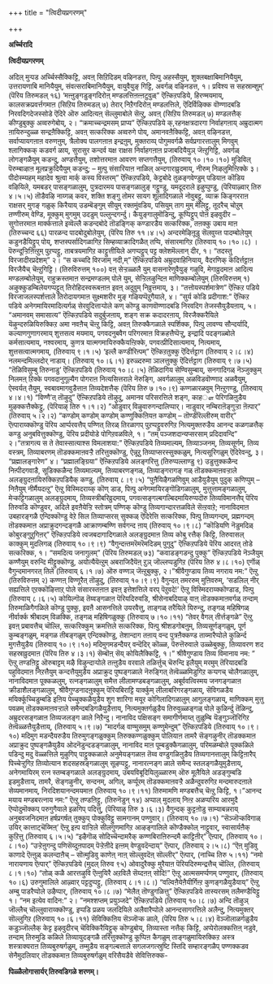 +++
title = "त्विदीयप्रगरणम्"

+++


**अर्च्चिरादि**

**त्विदीयप्रगरणम्**

अदिल् मुऱ्पड अर्च्चिस्सैक्किट्टि, अवऩ् सिऱिदिडम् वऴिनडत्त, पिऩ्पु अहस्सैयुम्, शुक्लबक्षाबिमानियैयुम्, उत्तरायणाबि मानियैयुम्, संवत्सराबिमानियैयुम्, वायुवैयुङ् गिट्टि, अवर्गळ् वऴिनडत्त, १। प्रविश्य स सहस्राम्शुम्’ (पॆरिय तिरुमडल् १६) ‘मऩ्ऩुङ्गडुङ्गदिरोऩ् मण्डलत्तिऩऩ्ऩटुवुळ्” ऎऩ्किऱपडिये, हिरण्मयमाय्, कालसक्रप्रवर्त्तगमाऩ (सिऱिय तिरुमडल् ७) तेरार् निऱैगदिरोऩ् मण्डलत्तिले, ऎदिर्विऴिक्क वॊण्णादबडि निरवदिगदेजस्सोडे ऎदिरे ऒरु आदित्यऩ् सॆल्लुमाबोले सॆऩ्ऱु, अवऩ् (सिऱिय तिरुमडल् ७) मण्डलत्तैक् कीण्डुबुक्कु अव्वरुगेबोय्, २। “क्रमाच्चन्द्रमसम् प्राप्य” ऎऩ्किऱपडिये क्,रहनक्षत्रदारगा निर्वाहगऩाय् अम्रुदात्मग ऩायिरुन्दुळ्ळ सन्द्रऩैक्किट्टि, अवऩ् सत्करिक्क अव्वरुगे पोय्, अमानवऩैक्किट्टि, अवऩ् वऴिनडत्त, सर्वाप्यायगऩाऩ वरुणऩुम्, त्रैलोक्य पालगऩाऩ इन्द्रऩुम्, मुक्तराय्प् पोगुमवर्गळै सर्वप्रगारत्तालुम् मिगवुम् श्लागिक्कक् कडवर्ग ळाय्, सुरासुर कन्दर्व यक्ष राक्षस निर्वाहगऩाऩ प्रजाबदियैयुञ् जॆऩ्ऱुगिट्टि, अवर्गळ् लोगङ्गळैयुम् कडन्दु, अण्डत्तैयुम्, तशोत्तरमाऩ आवरण सप्तगत्तैयुम्, (तिरुवाय् १०।१०।१०) मुडिविल् पॆरुम्बाऴाऩ मूलप्रक्रुदियैयुम् कडन्दु; – मुऩ्पु संसारियाऩ नाळिल् अन्दगाराव्रुदमाय्, नीरुम् निऴलुमिऩ्ऱिक्के ३। पीदोस्म्यहम् महादेव श्रुत्वा मार्क् कस्य विस्तरम्” ऎऩ्किऱपडिये, केट्टबोदे तुळङ्गवेण्डुम् पडियाऩ कॊडिय वऴियिले, यमबडर् पासङ्गळालुम्, पुत्रदारमय पासङ्गळालुङ् गट्टुण्डु, यमदूदराले इऴुप्पुण्डु, (पॆरियाऴ्वार् तिरु ४।५।५) तॊडैवऴि नाय्गळ् कवर, शक्ति शङ्गु तोमर सायग शूलादिगळाले नोवुबट्टु, व्याक्र किङ्गरराऩ राक्षसर् मुगङ् गळुक् किरैयाय् उडम्बॆङ्गुम् सीयुम् रक्तमुंवडिय, पसियुम् ताग मुम् मेलिट्टु, तूदरैच् चोऱुम् तण्णीरुम् वेण्डि, मूक्कुम् मुगमुम् उदडुम् पल्लुन्दगर्न्दु। कैयुङ्गालुमॊडिन्दु, कूप्पिट्टुप् पोऩ इऴवुदीर – सुगोत्तरमाऩ मार्क्कत्ताले इव्वॆल्लै कडन्दबोदे तॊडङ्गिक् कण्डारडैय सत्करिक्क, तऩक्कु उबाय माऩ (तिरुच्चन्द ६६) पारळन्द पादबोदुबोलेयुम्, (पॆरिय तिरु ११।४।५) अन्दरमेऴिऩूडु सॆलवुय्त्त पादम्बोलेयुम् कडुनडैयिट्टुप् पोय्, शप्तस्पर्सादिगळागिऱ सिम्हव्याक्रादिगळैत् तप्पि, संसारमागिऱ (तिरुवाय् १०।१०।८) । पॆरुन्दूऱ्ऱिऩिऩ्ऱुम् पुऱप्पट्टु, ताबत्रयमागिऱ काट्टुत्तीयिले अगप्पट्टुप् पट्ट क्लेशमॆल्लान् दीर, १। “तदस्तु विरजादीरप्रदेशम्” २। “स कच्चदि विरजाम् नदी,म्” ऎऩ्किऱपडिये अम्रुदवाहिनियाय्, वैदरणिक् कॆदिर्त्तट्टाऩ विरजैयैच् चॆऩ्ऱुगिट्टि। (तिरुविरुत्तम् १००) वऩ् सेऱ्ऱळ्ळलै युम् वासनारेणुवैयुङ् गऴुवि, मेगाव्रुदमाऩ आदित्य मण्डलम्बोलेयुम्, राहुक्रस्तमाऩ सन्द्रमण्डलम् पोले युम्, सेऱ्ऱिलऴुन्दिऩ माणिक्कम्बोलेयुम् (तिरुविरुत्तम् १) अऴुक्कुडम्बिलेयगप्पट्टुत् तिरोहिदस्वरूबऩाऩ इवऩ् अदुवुम् निव्रुत्तमाय्, ३। “तत्तोयस्पर्शमात्रेण” ऎऩ्किऱ पडिये विरजाजलस्पर्शत्ताले तिरोदायगमाऩ सुक्ष्मशरीर मुङ् गऴियप्पॆऱुगैयाले, ४। “सुर्य कोडि प्रदीगाश:” ऎऩ्किऱ पडिये अनेगमायिरमादित्यर्गळ् सेरवुदित्ताऱ्पोले कण् कॊण्डु काणवॊण्णादबडि निरवदिग तेजस्सैयुडैयऩाय्, ५। “अमानवम् समासात्य” ऎऩ्किऱपडिये सदुर्बुजऩाय्, शङ्ग सक्र कदादरऩाय्, विरजैक्करैयिले यॆऴुन्दरुळियिरुक्किऱ अमा नवऩैच् चॆऩ्ऱु किट्टि, अवऩ् तिरुक्कैगळाले स्पर्शिक्क, पिऩ्पु लावण्य सौन्दर्यादि, कल्याणगुणागरमाय् शुत्तसत्व मयमाय्, पगवदनुबवैग परिगरमाऩ विक्रहत्तैप्पॆऱ्ऱु, इन्द्रादि पदङ्गळ्बोले कर्मसात्यमाय्, नश्वरमाय्, कुणत्र यात्मगमायिरुक्कैयऩ्ऱिक्के, पगवत्प्रीदिसात्यमाय्, नित्यमाय्, शुत्तसत्वात्मगमाय्, (तिरुवाय् ९।१।५) ‘इल्लै कण्डीरिऩ्पम्” ऎऩ्किऱतुक्कु ऎदिर्त्तट्टाग (तिरुवाय् २।८।४) नलमन्दमिल्लदोर् नाडाय्। (तिरुवाय् १०।६।१) इरुळ्दरुमा ञालत्तुक्कु ऎदिर्त्तट्टाग (तिरुवाय् ९।७।५) ”तॆळिविसुम्बु तिरुनाडु’ ऎऩ्किऱपडिये (तिरुवाय् १०।८।५) तॆळिदागिय सेण्विसुम्बाय्, सनगादिगळ् नॆञ्जुक्कुम् निलमऩ् ऱिक्के पगवदानुगूल्यैग पोगराऩ नित्यसित्तराले नॆरुङ्गि, अवर्गळालुम् अळविडवॊण्णाद अळवैयुम्, ऐस्वर्यत् तैयुम्, स्वबावमागवुडैत्ताऩ तिव्यदेशत्तैक् (पॆरिय तिरु ७।१०।९) कण्गळारळवुम् निऩ्ऱुगण्डु, (तिरुवाय् ४।४।१) “विण्णै’त् तॊऴुदु” ऎऩ्किऱपडिये तॊऴुदु, अमानव परिसरत्तिले शङ्ग, काहௗ पेरिगळिऩुडैय मुऴक्कत्तैक्केट्टु, (पॆरियाऴ् तिरु १।१।२) ”ओडुवार् विऴुवारुगन्दालिप्पार्। नाडुवार् नम्बिराऩॆङ्गुऱ्ऱा ऩॆऩ्पार्” (तिरुवाय् ५।२।२) “कण्डोम् कण्डोम् कण्डोम् कण्णुक्किऩियऩ कण्डोम् – तॊण्डीरॆल्लीरुम् वारीर्” ऎऩ्पाराय्क्कॊण्डु पॆरिय आर्प्परवत्तैप् पण्णित् तिरळ् तिरळागप् पुऱप्पट्टुवरुगिऱ नित्यमुक्तरुडैय आनन्द कळगळत्तैक् कण्डु अनुबवित्तुक्कॊण्डु, पॆरिय प्रदीयोडे पोगिऱवळविले, १। “तम् पञ्जशदान्यप्सरसाम् प्रदिदावन्दि” २।“तत्रागत्य स ते तेवास्सात्याश्स विमलाशया:” ऎऩ्किऱपडिये तिव्यमाल्यम्, तिव्याञ्जनम्, तिव्यसूर्णम्, तिव्य वस्त्रम्, तिव्याबरणम् तॊडक्कमाऩवऱ्ऱै तरित्तुक्कॊण्डु, ऐन्नूऱु तिव्याप्सरस्सुक्कळुम्, नित्यसूरिगळुम् ऎदिरेवन्दु, ३। “प्रह्मालङ्गारेण” ४। “प्रह्मालङ्ग्रिया” ऎऩ्किऱपडिये अलङ्गरित्तु (तिरुप्पल्लाण्डु ९) उडुत्तुक्कळैन्द निऩ्पीदगवाडै, सूडिक्कळैन्द तिव्यमाल्यम्, तिव्याबरणङ्गळ्, तिव्याङ्गरागङ् गळ् तॊडक्कमाऩवऱ्ऱाले अलङ्ग्रुदऩायिरुक्किऱपडियैक् कण्डु, (तिरुवाय् ८।९।५) “पुऩैयिऴैगळणिवुम् आडैयुडैयुम् पुदुक् कणिप्पुम् – निऩैयुम् नीर्मैयदऩ्ऱु” ऎऩ्ऱु विस्मिदराय्क् कॊण् डाड, पिऩ्पु अनेगमायिरङ्गॊडिगळालुम्, मुत्तुत्तामङ्गळालुम्, मेऱ्कट्टिगळालुम् अलङ्ग्रुदमाय्, तिव्यस्त्रीबरिव्रुदमाय्, पगवत्सङ्गल्बगल्बिदमायिरुप्पदॊरु तिव्यविमानत्तैप् पॆरिय तिरुवडि कॊण्डुवर, अदिले इवऩैयेऱ्ऱि स्तोत्रम् पण्णिक् कॊण्डु तिव्यगान्दारत्तळविले सॆऩ्ऱवाऱे; नानाविदमाऩ उबहारङ्गळै एन्दिक्कॊण्डु वेऱे सिल तिव्याप्सरस् सुक्कळ् ऎदिरेत्ति सत्करिक्क, पिऩ्पु तिव्यगन्दम्, प्रह्मगन्दम् तॊडक्कमाऩ अप्राक्रुदगन्दङ्गळै आक्राणम्बण्णि सर्वगन्द ऩाय् (तिरुवाय् १०।९।८) “कॊडियणि नॆडुमदिळ् कोबुरङ्गुऱुगिऩर्” ऎऩ्किऱपडिये त्वजबदागादिगळाले अलङ्ग्रुदमाऩ तिव्य कोबु रत्तैक् किट्टि, तिरुवासल् काक्कुम् मुदलिगळ् (तिरुवाय् १०।९।९) “वैगुन्दऩ्तमरॆमरॆमदिडम् पुगुदु” ऎऩ्किऱपडिये पॆरिय आदरत् तोडे सत्करिक्क, १। “समदित्य जनागुलम्” (पॆरिय तिरुमडल् ७३) ”कवाडङ्गडन्दु पुक्कु” ऎऩ्किऱपडिये नॆञ्जैयुम् कण्णैयुम् वरुन्दि मीट्टुक्कॊण्डु, अयोत्यैयॆऩ्ऱुम् अबराजिदैयॆऩ् ऱुञ् जॊल्लप्पडुगिऱ (पॆरिय तिरु ४।८।१०) एर्गॊळ् वैगुन्दमानगरत् तिले (तिरुवाय् ६।१।७) ऒरु वण्णञ् जॆऩ्ऱुबुक्कु, २।”श्रीवैगुण्डाय तिव्य नगराय नम:” ऎऩ्ऱु (तिरुविरुत्तम् २) कण्णऩ् विण्णूरैत् तॊऴुदु, (तिरुवाय् १०।९।९) वैगुन्दत् तमररुम् मुऩिवरुम्, ‘सडलिल् नीर् सह्यत्तिले एऱक्कॊऴित्ताऱ् पोले संसारस्तऩाऩ इवऩ् इत्तेशत्तिले वरप् पॆऱुवदे!’ ऎऩ्ऱु विस्मिदराय्क्कॊण्डाड, पिऩ्पु (तिरुवाय् ८।६।५) कोयिल्गॊळ् तॆय्वङ्गळाऩ पॆरियदिरुवडि, श्रीसेनाबदियाऴ् वाऩ् तॊडक्कमाऩवर्गळ् तन्दाम् तिरुमाळिगैगळिले कॊण्डु पुक्कु, इवऩै आसनत्तिले उयरवैत्तु, ताङ्गळ् तरैयिले यिरुन्दु, तङ्गळ् महिषिगळ् नीर्वार्क्क श्रीबादम् विळक्कि, तङ्गळ् महिषिगळुक्कु (तिरुवाय् ७।१०।११) “तेवर् वैगल् तीर्त्तङ्गळे” ऎऩ्ऱु इवऩ् प्रबावत्तैच् चॊल्लि, सत्करिक्कुम् क्रमत्तिले सत्करिक्क, पिऩ्पु श्रीशडगोबऩुम्, तिव्यसूर्णङ्गळुम्, पूर्ण कुम्बङ्गळुम्, मङ्गळ तीबङ्गळुम् एन्दिक्कॊण्डु, तेशान्दाग तऩाय् वन्द पुत्रऩैक्कण्ड ताय्मारैप्पोले कुळिर्न्द मुगत्तैयुडैय (तिरुवाय् १०।९।१०) मदिमुगमडन्दैयर् वन्दॆदिर् कॊळ्ळ, पॆरुत्तॆरुवाले उळ्ळेबुक्कु, तिव्यावरण शद सहस्राव्रुदमाऩ (पॆरिय तिरु ४।३।१) सॆम्बॊऩ् सॆय् कोयिलैक्किट्टि, १।” श्रीवैगुण्डाय तिव्य विमानाय नम: ” ऎऩ्ऱु तण्डऩिट्टु ऒरुबाट्टम् मऴै विऴुन्दाऱ्पोले तऩ्ऩुडैय वरवाले तळिर्त्तुच् चॆरुन्दि इलैयुम् मरमुम् तॆरियादबडि पहुविदमाऩ निऱत्तैयुम् कन्दत्तैयुमुडैय अप्राक्रुद पुष्पङ्गळाले नॆरुङ्गित् तेऩ्वॆळ्ळमिडुगिऱ कऱ्पगच् चोलैगळालुम्, नानाविदमाऩ पूक्कळलुम्, रत्नङ्गळालुम् समैत्त लीलामण्डबङ्गळालुम्, अबूर्ववत्विस्मय जनगङ्गळाऩ क्रीडाशैलङ्गळालुम्, श्रीवैगुण्डनादऩुक्कुम् पॆरियबिराट्टि यार्क्कुम् लीलाबरिगरङ्गळाय्, सॆविगळडैय मयिर्क्कूच्चिडुम्बडि इऩिय पेच्चुक्कळैयुडैय शुग शारिगा मयूर कोगिलादिगळालुम् आगुलङ्गळाय्, माणिक्कम् मुत्तु पवळम् तॊडक्कमाऩवऱ्ऱाले समैन्दबडिगळैयुडैत्ताय्, नित्यमुक्तर्गळुडैय तिरुवुळ्ळङ्गळ् पोले कुळिर्न्दु तॆळिन्दु, अम्रुदरसङ्गळाऩ तिव्यजलङ्ग ळाले निऱैन्दु। नानाविद पक्षिसङ्ग समागीर्णमाय्त् तुळुम्बि यॆङ्गुञ्जॊरिगिऱ तेऩ्वॆळ्ळत्तैयुडैत्ताय्, (तिरुवाय् ५।९।७) “मादर्गळ् वाण्मुसमुम् कण्णुमेन्दुम्” ऎऩ्किऱपडिये (तिरुवाय् १०।९।१०) मदिमुग मडन्दैयरुडैय तिरुमुगङ्गळुक्कुम् तिरुक्कण्गळुक्कुम् पोलियाऩ तामरै सॆङ्गऴुनीर् तॊडक्कमाऩ अप्राक्रुद पुष्पङ्गळैयुडैय ओदनॆडुन्दडङ्गळालुम्, नानाविद माऩ पूम्बडुक्कैगळालुम्, परिमळम्बोले पूक्कळिले पडिन्दु मदु वॆळ्ळत्तिले मुऴुगिप् पाट्टुक्कळाले अनुमेयङ्गळाऩ तॆय्व वण्डुगळिऩुडैय तिव्यगानत्तालुम् किट्टिऩारैप् पिच्चेऱ्ऱुगिऱ तिव्योत्यान शदसहस्रङ्गळालुम् सूऴप्पट्टु, नानारत्नङ्ग ळाले समैन्द स्तलङ्गळैयुमुडैत्ताय्, अनेगमायिरम् रत्न स्तम्बङ्गळाले अलङ्ग्रुदमाय्, उबयविबूदियिलुळ्ळारुम् ऒरु मूलैयिले अडङ्गुम्बडि इडमुडैत्ताय्, तामरै, सॆङ्गऴुनीर्, सन्दनम्, अगिल्, कर्प्पूरम् तॊडक्कमाऩवऱ्ऱै अळैन्दुवरुगिऱ मन्दमारुदऩाले सेव्यमानमाय्, निरदिशयानन्दमयमाऩ (तिरुवाय् १०।९।११) तिरुमामणि मण्डबत्तैच् चॆऩ्ऱु किट्टि, १।”आनन्द मयाय मण्डबरत्नाय नम:” ऎऩ्ऱु तण्डऩिट्टु, (तिरुनॆडुन् १४) अप्पाल् मुदलाय् निऩ्ऱ अळप्परिय आरमुदै ऎप्पोदुमॊक्कप् परुगुगैयाले इळगिप् पदित्तु, (पॆरियाऴ् तिरु ३।६।३) वैगुन्दक् कुट्टऩोडु साम्याबन्नराय् अनुबवजनिदमाऩ हर्षप्रगर्षत् तुक्कुप् पोक्कुविट्टु सामगानम् पण्णुवार्। (तिरुवाय् १०।७।१) “सॆञ्जॊऱ्कविगाळ् उयिर् कात्ताट्चॆय्मिऩ्’ ऎऩ्ऱु इऩ्प वाऱ्ऱिले सीलगुणमागिऱ आऴङ्गालिले कॊण्डैक्कोल् नाट्टुवार्, स्वासार्यऩैक् कुऱित्तु (तिरुवाय् ६।५।५) “इऴैगॊळ् सोदिच्चॆन्दामरैक् कण्णबिराऩिरुन्दमै काट्टिऩीर्” ऎऩ्पार्, (तिरुवाय् १०।८।१०) “उऱ्ऱेऩुगन्दु पणिसॆय्दुऩपादम् पॆऱ्ऱेऩीदे इऩ्ऩम् वेण्डुवदॆन्दाय्” ऎऩ्पार्, (तिरुवाय् २।५।८) “ऎऩ् मुडिवु काणादे ऎऩ्ऩुळ् कलन्दाऩैच् – सॊऩ्मुडिवु काणेऩ् नाऩ् सॊल्लुवदॆऩ् सॊल्लीर्” ऎऩ्पार्, (नाच्चि तिरु ५।११) “नमो नारायणाय ऎऩ्पार्” ऎऩ्किऱपडिये (मुदल् तिरुव ९५) ओवादुरैक्कु मुरैयाऩ पॆरियदिरुमन्द्रत्तैच् चॊल्लि, (तिरुवाय् ८।१।१०) “तोळ् कळै आरत्तऴुवि ऎऩ्ऩुयिरै अऱविलै सॆय्दऩऩ् सोदि!” ऎऩ्ऱु आत्मसमर्प्पणम् पण्णुवार्, (तिरुवाय् १०।६) उरुगुमालिले आऴ्वार् पट्टदुप्पट्टु, (तिरुवाय् ८।१।८।) “वल्विऩैयेऩैयीर्गिऩ्ऱ कुणङ्गळैयुडैयाय्” ऎऩ्ऱु अम्बु पाडरैप्पोले उऴैप्पार्, (तिरुवाय् १०।८।७) “मेलैत् तॊण्डुगळित्तु” ऎऩ्किऱपडिये तास्यरसम् तलैमण्डैयिट्टु १। “नम इत्येव वादिन:” २। ”नमश्शप्तम् प्रयुञ्जदे” ऎऩ्किऱपडिये (तिरुवाय् १०।८।७) अन्दि तॊऴुञ् जॊल्लैच् चॊल्लुवाराय्क्कॊण्डु, इप्पडि प्रळय जलदियिले अलैवारैप्पोले आनन्दसागरत्तिले अलैन्दु, नित्यमुक्तर् सॊल्लुगिऱ (तिरुवाय् १०।६।११) सॆविक्किऩिय सॆञ्जॊऱ्क ळाले, (पॆरिय तिरु ५।८।४) वॆञ्जॊलाळर्गळुडैय कडुञ्जॊल्लैक् केट्ट इऴवुदीरच् चॆविक्किरैयिट्टुक् कॊण्डुबोय्, तिव्यास्ता नत्तैक् किट्टि, अप्पेरोलक्कत्तिऩ् नडुवे, तन्दाम् तिरुमुडि कळिले तिव्यायुदङ्गळै तरित्तुक्कॊण्डु कूप्पिऩ कैगळुम् ताङ्गळुमायिरुक्किऱ अस्त्र शस्त्राक्यराऩ तिव्यबुरुषर्गळुम्, तम्मुडैय सङ्गल्बत्ताले सगलजगत्स्रुष्टि स्तिदि सम्हारङ्गळैप् पण्णक्कडव सेनैमुदलियार् तॊडक्कमाऩ तिव्यबुरुषर्गळुम् वरिसैयडैवे सेवित्तिरुक्क-

**पिळ्ळैलोगासार्यर् तिरुवडिगळे शरणम्।**

